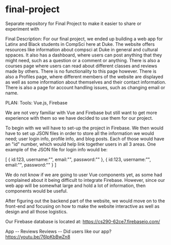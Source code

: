 # final-project
Separate repository for Final Project to make it easier to share or experiment with

Final Description:
For our final project, we ended up building a web app for Latinx and Black students in CompSci here at Duke. The website offers resources like information about compsci at Duke in general and cultural sppaces. It also has a dashboard, where users can post anything that they might need, such as a question or a comment or anything. There is also a courses page where users can read about different classes and reviews made by others. There is no functionality to this page however. There is also a Profiles page, where different members of the website are displayed as well as some information about themselves and their contact information. There is also a page for account handling issues, such as changing email or name.


PLAN:
Tools: Vue.js, Firebase

We are not very familiar with Vue and Firebase but still want to get more experience with them so we have decided to use them for our project.

To begin with we will have to set-up the project in Firebase. We then would have to set up JSON files in order to store all the information we would need; user login info, profile info, and blog posts. Each of those would have an "id" number, which would help link together users in all 3 areas. One example of the JSON file for login info would be:

[
    {
    id:123,
    username:"",
    email:"",
    password:""
    },
    {
    id:123,
    username:"",
    email:"",
    password:""
    }
]

We do not know if we are going to user Vue components yet, as some had complained about it being difficult to integrate Firebase. However, since our web app will be somewhat large and hold a lot of information, then components would be useful. 

After figuring out the backend part of the website, we would move on to the front-end and focusing on how to make the website interactive as well as design and all those logistics. 

Our Firebase database is located at: 
https://cs290-62ce7.firebaseio.com/





App -- Reviews
Reviews -- Did users like our app?
https://youtu.be/76IpKbBwZn8



